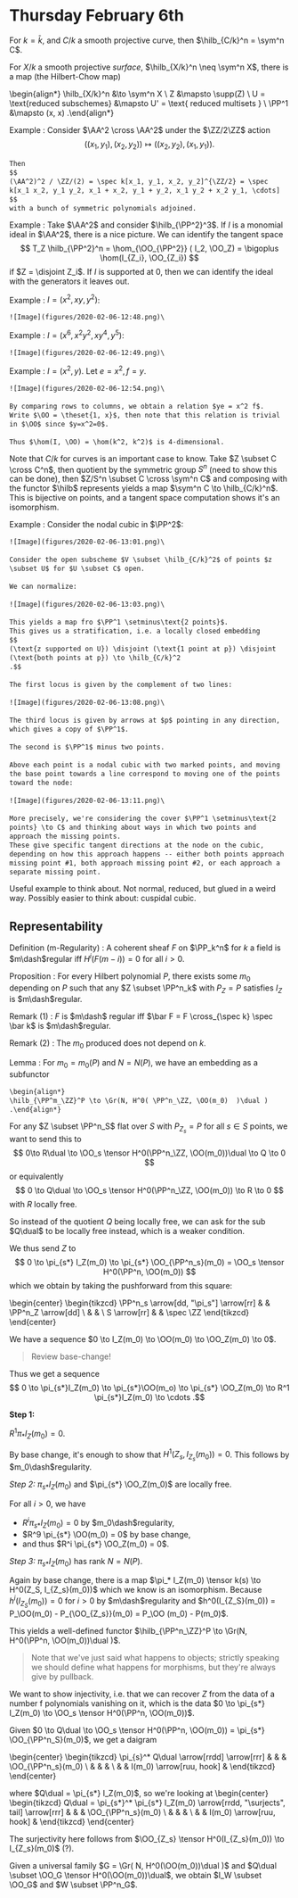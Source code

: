 # Thursday February 6th

For $k=\bar k$, and $C/k$ a smooth projective curve, then $\hilb_{C/k}^n = \sym^n C$.

For $X/k$ a smooth projective  *surface*, $\hilb_{X/k}^n \neq \sym^n X$, there is a map (the Hilbert-Chow map)

\begin{align*}
\hilb_{X/k}^n &\to \sym^n X \\
Z &\mapsto \supp(Z) \\
U  = \text{reduced subschemes} &\mapsto U' = \text{ reduced multisets } \\
\PP^1 &\mapsto (x, x)
.\end{align*}


Example
:   Consider $\AA^2 \cross \AA^2$ under the $\ZZ/2\ZZ$ action
    $$
    ( (x_1, y_1), (x_2, y_2)) \mapsto ((x_2, y_2), (x_1, y_1))
    .$$

    Then
    $$
    (\AA^2)^2 / \ZZ/(2) = \spec k[x_1, y_1, x_2, y_2]^{\ZZ/2} = \spec k[x_1 x_2, y_1 y_2, x_1 + x_2, y_1 + y_2, x_1 y_2 + x_2 y_1, \cdots]
    $$
    with a bunch of symmetric polynomials adjoined.

Example
:   Take $\AA^2$ and consider $\hilb_{\PP^2}^3$.
    If $I$ is a monomial ideal in $\AA^2$, there is a nice picture.
    We can identify the tangent space
    $$
    T_Z \hilb_{\PP^2}^n = \hom_{\OO_{\PP^2}} ( I_2, \OO_Z) = \bigoplus \hom(I_{Z_i}, \OO_{Z_i})
    $$
    if $Z = \disjoint Z_i$.
    If $I$ is supported at 0, then we can identify the ideal with the generators it leaves out.

Example
:   $I = (x^2, xy, y^2)$:

    ![Image](figures/2020-02-06-12:48.png)\

Example
:   $I = (x^6, x^2y^2, xy^4, y^5)$:

    ![Image](figures/2020-02-06-12:49.png)\

Example
:   $I = (x^2, y)$.
    Let $e=x^2, f = y$.

    ![Image](figures/2020-02-06-12:54.png)\

    By comparing rows to columns, we obtain a relation $ye = x^2 f$.
    Write $\OO = \theset{1, x}$, then note that this relation is trivial in $\OO$ since $y=x^2=0$.

    Thus $\hom(I, \OO) = \hom(k^2, k^2)$ is 4-dimensional.

Note that $C/k$ for curves is an important case to know.
Take $Z \subset C \cross C^n$, then quotient by the symmetric group $S^n$ (need to show this can be done), then $Z/S^n \subset C \cross \sym^n C$ and composing with the functor $\hilb$ represents yields a map $\sym^n C \to \hilb_{C/k}^n$.
This is bijective on points, and a tangent space computation shows it's an isomorphism.

Example
:   Consider the nodal cubic in $\PP^2$:

    ![Image](figures/2020-02-06-13:01.png)\

    Consider the open subscheme $V \subset \hilb_{C/k}^2$ of points $z \subset U$ for $U \subset C$ open.

    We can normalize:

    ![Image](figures/2020-02-06-13:03.png)\

    This yields a map fro $\PP^1 \setminus\text{2 points}$.
    This gives us a stratification, i.e. a locally closed embedding
    $$
    (\text{z supported on U}) \disjoint (\text{1 point at p}) \disjoint (\text{both points at p}) \to \hilb_{C/k}^2
    .$$

    The first locus is given by the complement of two lines:

    ![Image](figures/2020-02-06-13:08.png)\

    The third locus is given by arrows at $p$ pointing in any direction, which gives a copy of $\PP^1$.

    The second is $\PP^1$ minus two points.

    Above each point is a nodal cubic with two marked points, and moving the base point towards a line correspond to moving one of the points toward the node:

    ![Image](figures/2020-02-06-13:11.png)\

    More precisely, we're considering the cover $\PP^1 \setminus\text{2 points} \to C$ and thinking about ways in which two points and approach the missing points.
    These give specific tangent directions at the node on the cubic, depending on how this approach happens -- either both points approach missing point #1, both approach missing point #2, or each approach a separate missing point.

Useful example to think about. Not normal, reduced, but glued in a weird way.
Possibly easier to think about: cuspidal cubic.

## Representability

Definition (m-Regularity)
: A coherent sheaf $F$ on $\PP_k^n$ for $k$ a field is $m\dash$regular iff $H^i(F(m-i)) = 0$ for all $i> 0$.

Proposition
: For every Hilbert polynomial $P$, there exists some $m_0$ depending on $P$  such that any $Z \subset \PP^n_k$ with $P_Z = P$ satisfies $I_Z$ is $m\dash$regular.

Remark (1)
: $F$ is $m\dash$ regular iff $\bar F = F \cross_{\spec k} \spec \bar k$ is $m\dash$regular.

Remark (2)
: The $m_0$ produced does not depend on $k$.

Lemma
:   For $m_0 = m_0(P)$ and $N = N(P)$, we have an embedding as a subfunctor

    \begin{align*}
    \hilb_{\PP^m_\ZZ}^P \to \Gr(N, H^0( \PP^n_\ZZ, \OO(m_0)  )\dual )
    .\end{align*}


For any $Z \subset \PP^n_S$ flat over $S$ with $P_{Z_s} = P$ for all $s\in S$ points, we want to send this to
$$
0\to R\dual \to \OO_s \tensor H^0(\PP^n_\ZZ, \OO(m_0))\dual \to Q \to 0
$$
or equivalently
$$
0 \to Q\dual \to \OO_s \tensor H^0(\PP^n_\ZZ, \OO(m_0)) \to R \to 0
$$
with $R$ locally free.


So instead of the quotient $Q$ being locally free, we can ask for the sub $Q\dual$ to be locally free instead, which is a weaker condition.

We thus send $Z$ to
$$
0 \to \pi_{s*} I_Z(m_0) \to \pi_{s*} \OO_{\PP^n_s}(m_0) = \OO_s \tensor H^0(\PP^n, \OO(m_0))
$$
which we obtain by taking the pushforward from this square:

\begin{center}
\begin{tikzcd}
\PP^n_s \arrow[dd, "\pi_s"] \arrow[rr] &  & \PP^n_Z \arrow[dd] \\
                                       &  &                    \\
S \arrow[rr]                           &  & \spec \ZZ
\end{tikzcd}
\end{center}

We have a sequence $0 \to I_Z(m_0) \to \OO(m_0) \to \OO_Z(m_0) \to 0$.

> Review base-change!

Thus we get a sequence
$$
0 \to \pi_{s*}I_Z(m_0) \to \pi_{s*}\OO(m_o) \to \pi_{s*} \OO_Z(m_0) \to R^1 \pi_{s*}I_Z(m_0) \to \cdots
.$$

**Step 1:**

$R^1\pi_* I_Z(m_0) = 0$.

By base change, it's enough to show that $H^1(Z_s, I_{Z_s}(m_0)) = 0$.
This follows by $m_0\dash$regularity.

*Step 2:*
$\pi_{s*}I_Z(m_0)$ and $\pi_{s*} \OO_Z(m_0)$ are locally free.

For all $i>0$, we have

- $R^i \pi_{s*} I_Z(m_0) = 0$ by $m_0\dash$regularity,
- $R^9 \pi_{s*} \OO(m_0) = 0$ by base change,
- and thus $R^i \pi_{s*} \OO_Z(m_0) = 0$.

*Step 3:*
$\pi_{s*}I_Z(m_0)$ has rank $N = N(P)$.

Again by base change, there is a map $\pi_* I_Z(m_0) \tensor k(s) \to H^0(Z_S, I_{Z_s}(m_0))$ which we know is an isomorphism.
Because $h^i ( I_{Z_S}(m_0) ) = 0$ for $i>0$ by $m\dash$regularity and $h^0(I_{Z_S}(m_0)) = P_\OO(m_0) - P_{\OO_{Z_s}}(m_0) = P_\OO (m_0) - P(m_0)$.

This yields a well-defined functor $\hilb_{\PP^n_\ZZ}^P \to \Gr(N, H^0(\PP^n, \OO(m_0))\dual )$.

> Note that we've just said what happens to objects; strictly speaking we should define what happens for morphisms, but they're always give by pullback.

We want to show injectivity, i.e. that we can recover $Z$ from the data of a number f polynomials vanishing on it, which is the data $0 \to \pi_{s*} I_Z(m_0) \to \OO_s \tensor H^0(\PP^n, \OO(m_0))$.

Given $0 \to Q\dual \to \OO_s \tensor H^0(\PP^n, \OO(m_0)) = \pi_{s*} \OO_{\PP^n_S}(m_0)$, we get a daigram

\begin{center}
\begin{tikzcd}
\pi_{s}^* Q\dual \arrow[rrdd] \arrow[rrr] &  &                          & \OO_{\PP^n_s}(m_0) \\
                                          &  &                          &                    \\
                                          &  & I(m_0) \arrow[ruu, hook] &
\end{tikzcd}
\end{center}

where $Q\dual = \pi_{s*} I_Z(m_0)$, so we're looking at
\begin{center}
\begin{tikzcd}
Q\dual = \pi_{s*}^* \pi_{s*} I_Z(m_0) \arrow[rrdd, "\surjects", tail] \arrow[rrr] &  &                          & \OO_{\PP^n_s}(m_0) \\
                                                                                  &  &                          &                    \\
                                                                                  &  & I(m_0) \arrow[ruu, hook] &
\end{tikzcd}
\end{center}

The surjectivity here follows from $\OO_{Z_s} \tensor H^0(I_{Z_s}(m_0)) \to I_{Z_s}(m_0)$ (?).

Given a universal family $G = \Gr( N, H^0(\OO(m_0))\dual )$ and $Q\dual \subset \OO_G \tensor H^0(\OO(m_0))\dual$, we obtain $I_W \subset \OO_G$ and $W \subset \PP^n_G$.
